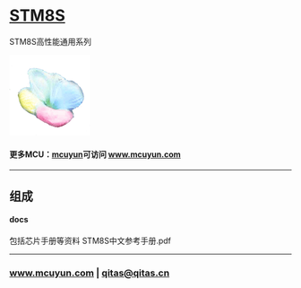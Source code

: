 ﻿# [STM8S](https://github.com/mcuyun/STM8S) 

STM8S高性能通用系列

[![sites](mcuyun/mcuyun.png)](http://www.mcuyun.com)

#### 更多MCU：[mcuyun](https://github.com/mcuyun/whyme)可访问 www.mcuyun.com

---

## 组成

#### docs

包括芯片手册等资料  STM8S中文参考手册.pdf


---

###  www.mcuyun.com   |    qitas@qitas.cn



